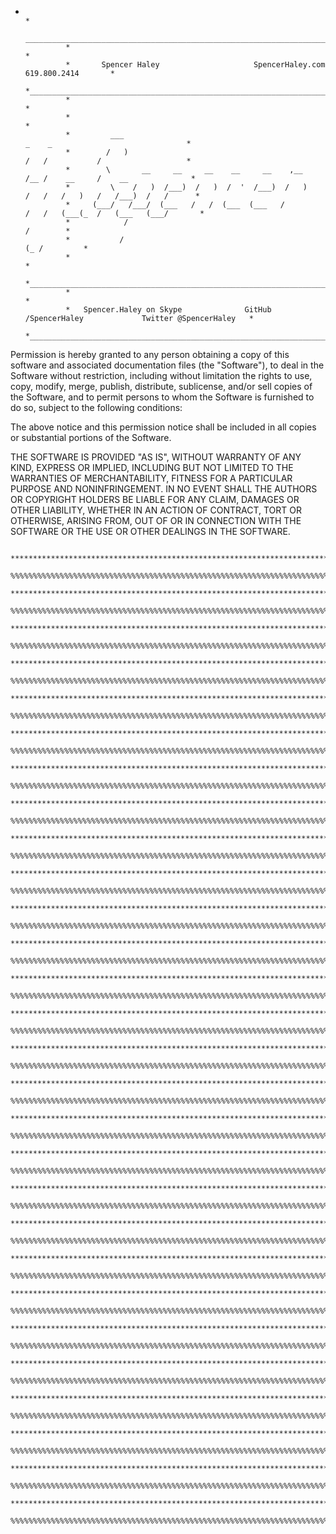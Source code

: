 *                                                                                                                         *
                ________________________________________________________________________________________________
               *                                                                                                *
               *       Spencer Haley                     SpencerHaley.com                    619.800.2414       *
               *________________________________________________________________________________________________*
               *                                                                                                *
               *                                                                                                *
               *         ___                                                _    _                              *
               *        /   )                                               /   /           /                   *
               *        \       __     __     __    __     __    ,__       /__ /    __     /    __              *
               *         \    /   )  /___)  /   )  /  '  /___)  /   )     /   /   /   )   /   /___)  /   /      *
               *     (___/   /___/  (___   /   /  (___  (___   /         /   /   (___(_  /   (___   (___/       *
               *            /                                                                          /        *
               *           /                                                                       (_ /         *
               *                                                                                                *
               *________________________________________________________________________________________________*
               *                                                                                                *
               *   Spencer.Haley on Skype              GitHub /SpencerHaley             Twitter @SpencerHaley   *
               *________________________________________________________________________________________________*
                
Permission is hereby granted to any person obtaining a copy of this software and associated documentation files (the
"Software"), to deal in the Software without restriction, including without limitation the rights to use, copy, modify, merge, publish, distribute, sublicense, and/or sell copies of the Software, and to permit persons to whom the Software is furnished to do so, subject to the following conditions:

The above notice and this permission notice shall be included in all copies or substantial portions of the Software.

THE SOFTWARE IS PROVIDED "AS IS", WITHOUT WARRANTY OF ANY KIND, EXPRESS OR IMPLIED, INCLUDING BUT NOT LIMITED TO THE WARRANTIES OF MERCHANTABILITY, FITNESS FOR A PARTICULAR PURPOSE AND NONINFRINGEMENT. IN NO EVENT SHALL THE AUTHORS OR COPYRIGHT HOLDERS BE LIABLE FOR ANY CLAIM, DAMAGES OR OTHER LIABILITY, WHETHER IN AN ACTION OF CONTRACT, TORT OR OTHERWISE, ARISING FROM, OUT OF OR IN CONNECTION WITH THE SOFTWARE OR THE USE OR OTHER DEALINGS IN THE SOFTWARE.


               **************************************************************************************************
               %%%%%%%%%%%%%%%%%%%%%%%%%%%%%%%%%%%%%%%%%%%%%%%%%%%%%%%%%%%%%%%%%%%%%%%%%%%%%%%%%%%%%%%%%%%%%%%%%%
               **************************************************************************************************
               %%%%%%%%%%%%%%%%%%%%%%%%%%%%%%%%%%%%%%%%%%%%%%%%%%%%%%%%%%%%%%%%%%%%%%%%%%%%%%%%%%%%%%%%%%%%%%%%%%
               **************************************************************************************************
               %%%%%%%%%%%%%%%%%%%%%%%%%%%%%%%%%%%%%%%%%%%%%%%%%%%%%%%%%%%%%%%%%%%%%%%%%%%%%%%%%%%%%%%%%%%%%%%%%%
               **************************************************************************************************
               %%%%%%%%%%%%%%%%%%%%%%%%%%%%%%%%%%%%%%%%%%%%%%%%%%%%%%%%%%%%%%%%%%%%%%%%%%%%%%%%%%%%%%%%%%%%%%%%%%
               **************************************************************************************************
               %%%%%%%%%%%%%%%%%%%%%%%%%%%%%%%%%%%%%%%%%%%%%%%%%%%%%%%%%%%%%%%%%%%%%%%%%%%%%%%%%%%%%%%%%%%%%%%%%%
               **************************************************************************************************
               %%%%%%%%%%%%%%%%%%%%%%%%%%%%%%%%%%%%%%%%%%%%%%%%%%%%%%%%%%%%%%%%%%%%%%%%%%%%%%%%%%%%%%%%%%%%%%%%%%
               **************************************************************************************************
               %%%%%%%%%%%%%%%%%%%%%%%%%%%%%%%%%%%%%%%%%%%%%%%%%%%%%%%%%%%%%%%%%%%%%%%%%%%%%%%%%%%%%%%%%%%%%%%%%%
               **************************************************************************************************
               %%%%%%%%%%%%%%%%%%%%%%%%%%%%%%%%%%%%%%%%%%%%%%%%%%%%%%%%%%%%%%%%%%%%%%%%%%%%%%%%%%%%%%%%%%%%%%%%%%
               **************************************************************************************************
               %%%%%%%%%%%%%%%%%%%%%%%%%%%%%%%%%%%%%%%%%%%%%%%%%%%%%%%%%%%%%%%%%%%%%%%%%%%%%%%%%%%%%%%%%%%%%%%%%%
               **************************************************************************************************
               %%%%%%%%%%%%%%%%%%%%%%%%%%%%%%%%%%%%%%%%%%%%%%%%%%%%%%%%%%%%%%%%%%%%%%%%%%%%%%%%%%%%%%%%%%%%%%%%%%
               **************************************************************************************************
               %%%%%%%%%%%%%%%%%%%%%%%%%%%%%%%%%%%%%%%%%%%%%%%%%%%%%%%%%%%%%%%%%%%%%%%%%%%%%%%%%%%%%%%%%%%%%%%%%%
               **************************************************************************************************
               %%%%%%%%%%%%%%%%%%%%%%%%%%%%%%%%%%%%%%%%%%%%%%%%%%%%%%%%%%%%%%%%%%%%%%%%%%%%%%%%%%%%%%%%%%%%%%%%%%
               **************************************************************************************************
               %%%%%%%%%%%%%%%%%%%%%%%%%%%%%%%%%%%%%%%%%%%%%%%%%%%%%%%%%%%%%%%%%%%%%%%%%%%%%%%%%%%%%%%%%%%%%%%%%%
               **************************************************************************************************
               %%%%%%%%%%%%%%%%%%%%%%%%%%%%%%%%%%%%%%%%%%%%%%%%%%%%%%%%%%%%%%%%%%%%%%%%%%%%%%%%%%%%%%%%%%%%%%%%%%
               **************************************************************************************************
               %%%%%%%%%%%%%%%%%%%%%%%%%%%%%%%%%%%%%%%%%%%%%%%%%%%%%%%%%%%%%%%%%%%%%%%%%%%%%%%%%%%%%%%%%%%%%%%%%%
               **************************************************************************************************
               %%%%%%%%%%%%%%%%%%%%%%%%%%%%%%%%%%%%%%%%%%%%%%%%%%%%%%%%%%%%%%%%%%%%%%%%%%%%%%%%%%%%%%%%%%%%%%%%%%
               **************************************************************************************************
               %%%%%%%%%%%%%%%%%%%%%%%%%%%%%%%%%%%%%%%%%%%%%%%%%%%%%%%%%%%%%%%%%%%%%%%%%%%%%%%%%%%%%%%%%%%%%%%%%%
               **************************************************************************************************
               %%%%%%%%%%%%%%%%%%%%%%%%%%%%%%%%%%%%%%%%%%%%%%%%%%%%%%%%%%%%%%%%%%%%%%%%%%%%%%%%%%%%%%%%%%%%%%%%%%
               **************************************************************************************************
               %%%%%%%%%%%%%%%%%%%%%%%%%%%%%%%%%%%%%%%%%%%%%%%%%%%%%%%%%%%%%%%%%%%%%%%%%%%%%%%%%%%%%%%%%%%%%%%%%%
               **************************************************************************************************
               %%%%%%%%%%%%%%%%%%%%%%%%%%%%%%%%%%%%%%%%%%%%%%%%%%%%%%%%%%%%%%%%%%%%%%%%%%%%%%%%%%%%%%%%%%%%%%%%%%
               **************************************************************************************************
               %%%%%%%%%%%%%%%%%%%%%%%%%%%%%%%%%%%%%%%%%%%%%%%%%%%%%%%%%%%%%%%%%%%%%%%%%%%%%%%%%%%%%%%%%%%%%%%%%%
               **************************************************************************************************
               %%%%%%%%%%%%%%%%%%%%%%%%%%%%%%%%%%%%%%%%%%%%%%%%%%%%%%%%%%%%%%%%%%%%%%%%%%%%%%%%%%%%%%%%%%%%%%%%%%
               **************************************************************************************************
               %%%%%%%%%%%%%%%%%%%%%%%%%%%%%%%%%%%%%%%%%%%%%%%%%%%%%%%%%%%%%%%%%%%%%%%%%%%%%%%%%%%%%%%%%%%%%%%%%%
               **************************************************************************************************
               %%%%%%%%%%%%%%%%%%%%%%%%%%%%%%%%%%%%%%%%%%%%%%%%%%%%%%%%%%%%%%%%%%%%%%%%%%%%%%%%%%%%%%%%%%%%%%%%%%
               **************************************************************************************************
               %%%%%%%%%%%%%%%%%%%%%%%%%%%%%%%%%%%%%%%%%%%%%%%%%%%%%%%%%%%%%%%%%%%%%%%%%%%%%%%%%%%%%%%%%%%%%%%%%%
               **************************************************************************************************
               %%%%%%%%%%%%%%%%%%%%%%%%%%%%%%%%%%%%%%%%%%%%%%%%%%%%%%%%%%%%%%%%%%%%%%%%%%%%%%%%%%%%%%%%%%%%%%%%%%
               **************************************************************************************************
               %%%%%%%%%%%%%%%%%%%%%%%%%%%%%%%%%%%%%%%%%%%%%%%%%%%%%%%%%%%%%%%%%%%%%%%%%%%%%%%%%%%%%%%%%%%%%%%%%%
               **************************************************************************************************
               %%%%%%%%%%%%%%%%%%%%%%%%%%%%%%%%%%%%%%%%%%%%%%%%%%%%%%%%%%%%%%%%%%%%%%%%%%%%%%%%%%%%%%%%%%%%%%%%%%
